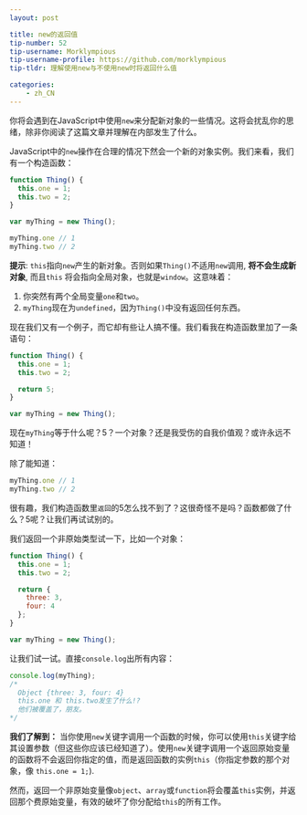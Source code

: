 ```yaml
---
layout: post

title: new的返回值
tip-number: 52
tip-username: Morklympious
tip-username-profile: https://github.com/morklympious
tip-tldr: 理解使用new与不使用new时将返回什么值

categories:
    - zh_CN
---
```


你将会遇到在JavaScript中使用`new`来分配新对象的一些情况。这将会扰乱你的思绪，除非你阅读了这篇文章并理解在内部发生了什么。

JavaScript中的`new`操作在合理的情况下然会一个新的对象实例。我们来看，我们有一个构造函数：

````js
function Thing() {
  this.one = 1;
  this.two = 2;
}

var myThing = new Thing();

myThing.one // 1
myThing.two // 2
````

__提示__: `this`指向`new`产生的新对象。否则如果`Thing()`不适用`new`调用, __将不会生成新对象__, 而且`this` 将会指向全局对象，也就是`window`。这意味着：

1. 你突然有两个全局变量`one`和`two`。
2. `myThing`现在为`undefined`，因为`Thing()`中没有返回任何东西。

现在我们又有一个例子，而它却有些让人搞不懂。我们看我在构造函数里加了一条语句：

````js
function Thing() {
  this.one = 1;
  this.two = 2;

  return 5;
}

var myThing = new Thing();
````

现在`myThing`等于什么呢？5？一个对象？还是我受伤的自我价值观？或许永远不知道！

除了能知道：

````js
myThing.one // 1
myThing.two // 2
````

很有趣，我们构造函数里`返回`的5怎么找不到了？这很奇怪不是吗？函数都做了什么？5呢？让我们再试试别的。

我们返回一个非原始类型试一下，比如一个对象：

````js
function Thing() {
  this.one = 1;
  this.two = 2;

  return {
    three: 3,
    four: 4
  };
}

var myThing = new Thing();
````

让我们试一试。直接`console.log`出所有内容：

````js
console.log(myThing);
/*
  Object {three: 3, four: 4}
  this.one 和 this.two发生了什么!?
  他们被覆盖了，朋友。
*/
````

__我们了解到：__ 当你使用`new`关键字调用一个函数的时候，你可以使用`this`关键字给其设置参数（但这些你应该已经知道了）。使用`new`关键字调用一个返回原始变量的函数将不会返回你指定的值，而是返回函数的实例`this`（你指定参数的那个对象，像 `this.one = 1;`).

然而，返回一个非原始变量像`object`、`array`或`function`将会覆盖`this`实例，并返回那个费原始变量，有效的破坏了你分配给`this`的所有工作。

